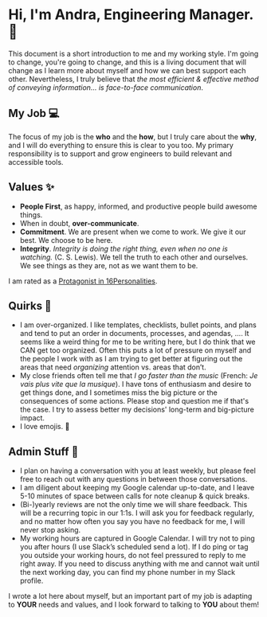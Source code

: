 # Hi, I'm Andra, Engineering Manager. 👋
This document is a short introduction to me and my working style. I'm going to change, you're going to change, and this is a living document that will change as I learn more about myself and how we can best support each other. Nevertheless, I truly believe that *the most efficient & effective method of conveying information… is face-to-face communication*.

## My Job 💻 
The focus of my job is the **who** and the **how**, but I truly care about the **why**, and I will do everything to ensure this is clear to you too.
My primary responsibility is to support and grow engineers to build relevant and accessible tools.

## Values ✨
- **People First**, as happy, informed, and productive people build awesome things. 
- When in doubt, **over-communicate**.
- **Commitment**. We are present when we come to work. We give it our best. We choose to be here. 
- **Integrity**. *Integrity is doing the right thing, even when no one is watching.* (C. S. Lewis). We tell the truth to each other and ourselves. We see things as they are, not as we want them to be.

I am rated as a [Protagonist in 16Personalities](https://www.16personalities.com/enfj-personality).

## Quirks 😬
- I am over-organized. I like templates, checklists, bullet points, and plans and tend to put an order in documents, processes, and agendas, …. It seems like a weird thing for me to be writing here, but I do think that we CAN get too organized. Often this puts a lot of pressure on myself and the people I work with as I am trying to get better at figuring out the areas that need *organizing* attention vs. areas that don’t.
- My close friends often tell me that *I go faster than the music* (French: *Je vais plus vite que la musique*). I have tons of enthusiasm and desire to get things done, and I sometimes miss the big picture or the consequences of some actions. Please stop and question me if that's the case. I try to assess better my decisions' long-term and big-picture impact.
- I love emojis. 🫶  

## Admin Stuff 💼
- I plan on having a conversation with you at least weekly, but please feel free to reach out with any questions in between those conversations. 
- I am diligent about keeping my Google calendar up-to-date, and I leave 5-10 minutes of space between calls for note cleanup & quick breaks.
- (Bi-)yearly reviews are not the only time we will share feedback. This will be a recurring topic in our 1:1s. I will ask you for feedback regularly, and no matter how often you say you have no feedback for me, I will never stop asking.
- My working hours are captured in Google Calendar. I will try not to ping you after hours (I use Slack’s scheduled send a lot). If I do ping or tag you outside your working hours, do not feel pressured to reply to me right away. If you need to discuss anything with me and cannot wait until the next working day, you can find my phone number in my Slack profile.

I wrote a lot here about myself, but an important part of my job is adapting to **YOUR** needs and values, and I look forward to talking to **YOU** about them!
